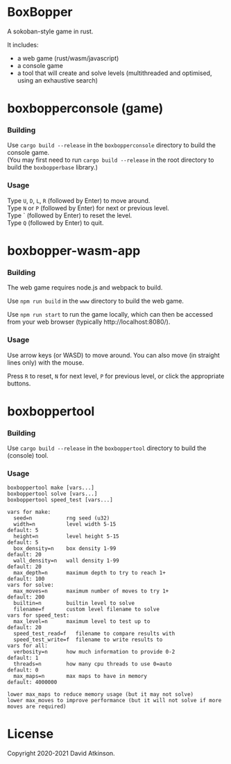 # BoxBopper

A sokoban-style game in rust.

It includes:
- a web game (rust/wasm/javascript)
- a console game
- a tool that will create and solve levels (multithreaded and optimised, using an exhaustive search)

# boxbopperconsole (game)

### Building

Use `cargo build --release` in the `boxbopperconsole` directory to build the console game.  
(You may first need to run `cargo build --release` in the root directory to build the `boxbopperbase` library.)

### Usage

Type `U`, `D`, `L`, `R` (followed by Enter) to move around.  
Type `N` or `P` (followed by Enter) for next or previous level.  
Type \` (followed by Enter) to reset the level.  
Type `Q` (followed by Enter) to quit.  

# boxbopper-wasm-app

### Building
The web game requires node.js and webpack to build.

Use `npm run build` in the `www` directory to build the web game.  

Use `npm run start` to run the game locally, which can then be accessed from your web browser (typically http://localhost:8080/).

### Usage

Use arrow keys (or WASD) to move around. You can also move (in straight lines only) with the mouse.

Press `R` to reset, `N` for next level, `P` for previous level, or click the appropriate buttons.

# boxboppertool

### Building
Use `cargo build --release` in the `boxboppertool` directory to build the (console) tool.

### Usage
```
boxboppertool make [vars...]
boxboppertool solve [vars...]
boxboppertool speed_test [vars...]

vars for make:
  seed=n           rng seed (u32)
  width=n          level width 5-15                              default: 5
  height=n         level height 5-15                             default: 5
  box_density=n    box density 1-99                              default: 20
  wall_density=n   wall density 1-99                             default: 20
  max_depth=n      maximum depth to try to reach 1+              default: 100
vars for solve:
  max_moves=n      maximum number of moves to try 1+             default: 200
  builtin=n        builtin level to solve
  filename=f       custom level filename to solve
vars for speed_test:
  max_level=n      maximum level to test up to                   default: 20
  speed_test_read=f   filename to compare results with
  speed_test_write=f  filename to write results to
vars for all:
  verbosity=n      how much information to provide 0-2           default: 1
  threads=n        how many cpu threads to use 0=auto            default: 0
  max_maps=n       max maps to have in memory                    default: 4000000

lower max_maps to reduce memory usage (but it may not solve)
lower max_moves to improve performance (but it will not solve if more moves are required)
```

# License

Copyright 2020-2021 David Atkinson.

